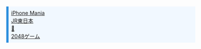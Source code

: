 <ul style="color: #2d8fdd; border-left: solid 6px #2d8fdd; background: #f1f8ff; margin-bottom: 3px; line-height: 1.5; padding: 0.5em; list-style-type: none!important;">
  <li>
    <a href="https://il9feycut.github.io/PWA/Apple/">iPhone Mania</a>
  </li>
  <li>
  <a href="https://il9feycut.github.io/PWA/jreast/">JR東日本</a>
  </li>
  <li>
  <a href="https://il9feycut.github.io/PWA/snake.html">🐍</a>
  </li>
  <li>
  <a href="https://il9feycut.github.io/PWA/2048.html">2048ゲーム</a>
  </li>
</ul>
